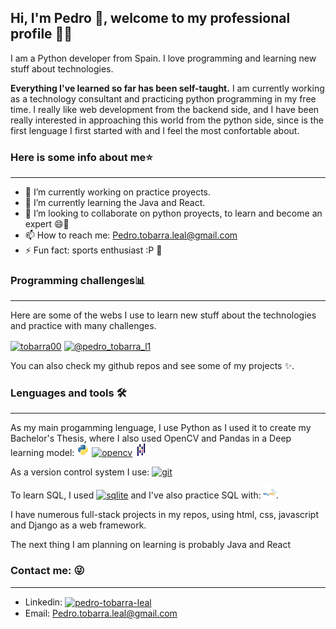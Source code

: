<h2>Hi, I'm Pedro 👋, welcome to my professional profile 🧑‍💻</h2>

<p>I am a Python developer from Spain. I love programming and learning new stuff about technologies.</p>
<p><b>Everything I've learned so far has been self-taught.</b> I am currently working as a technology consultant and practicing python programming in my free time. I really like web development from the backend side, and I have been really interested in approaching this world from the python side, since is the first lenguage I first started with and I feel the most confortable about.
</p>

<h3>Here is some info about me⭐</h3>
<hr>
<ul>
    <li>🔭 I’m currently working on practice proyects.</li>
    <li>🌱 I’m currently learning the Java and React.</li>
    <li>👯 I’m looking to collaborate on python proyects, to learn and become an expert 😄🤞</li>
    <li>📫 How to reach me: <a href="mailto:pedro.tobarra.leal@gmail.com">Pedro.tobarra.leal@gmail.com</a> </li>
    <li>⚡ Fun fact: sports enthusiast :P 🏃</li>

</ul>

<h3>Programming challenges📊</h3>
<hr>
<p>Here are some of the webs I use to learn new stuff about the technologies and practice with many challenges.</p>
<p><a href="https://www.leetcode.com/tobarra00" target="_blank"><img align="center" src="https://raw.githubusercontent.com/rahuldkjain/github-profile-readme-generator/master/src/images/icons/Social/leet-code.svg" alt="tobarra00" height="30" width="40" /></a>
<a href="https://www.hackerrank.com/pedro_tobarra_l1" target="_blank"><img align="center" src="https://raw.githubusercontent.com/rahuldkjain/github-profile-readme-generator/master/src/images/icons/Social/hackerearth.svg" alt="@pedro_tobarra_l1" height="30" width="40" /></a></p>
<p>You can also check my github repos and see some of my projects ✨.</p>

<h3>Lenguages and tools 🛠️</h3>
<hr>
<p>As my main progamming lenguage, I use Python as I used it to create my Bachelor's Thesis, where I also used OpenCV and Pandas in a Deep learning model: <a href="https://www.python.org" target="_blank" rel="noreferrer"> <img src="https://raw.githubusercontent.com/devicons/devicon/master/icons/python/python-original.svg" alt="python" width="20" height="20"/></a> <a href="https://opencv.org/" target="_blank" rel="noreferrer"> <img src="https://www.vectorlogo.zone/logos/opencv/opencv-icon.svg" alt="opencv" width="20" height="20"/></a> <a href="https://pandas.pydata.org/" target="_blank" rel="noreferrer"> <img src="https://raw.githubusercontent.com/devicons/devicon/2ae2a900d2f041da66e950e4d48052658d850630/icons/pandas/pandas-original.svg" alt="pandas" width="20" height="20"/></a></p>

<p>As a version control system I use: <a href="https://git-scm.com/" target="_blank" rel="noreferrer"> <img src="https://www.vectorlogo.zone/logos/git-scm/git-scm-icon.svg" alt="git" width="20" height="20"/> </a> </p>

<p>To learn SQL, I used <a href="https://www.sqlite.org/" target="_blank" rel="noreferrer"> <img src="https://www.vectorlogo.zone/logos/sqlite/sqlite-icon.svg" alt="sqlite" width="20" height="20"/></a> and I've also practice SQL with: <a href="https://www.mysql.com/" target="_blank" rel="noreferrer"> <img src="https://raw.githubusercontent.com/devicons/devicon/master/icons/mysql/mysql-original-wordmark.svg" alt="mysql" width="20" height="20"/></a>.</p>

<p>I have numerous full-stack projects in my repos, using html, css, javascript and Django as a web framework.

<p>The next thing I am planning on learning is probably Java and React</p>

<h3>Contact me: 😜</h3>
<hr>
<ul>
    <li>Linkedin: <a href="https://linkedin.com/in/pedro-tobarra-leal" target="_blank"><img align="center" src="https://raw.githubusercontent.com/rahuldkjain/github-profile-readme-generator/master/src/images/icons/Social/linked-in-alt.svg" alt="pedro-tobarra-leal" height="20" width="20" /></a></li>
    <li>Email: <a href="mailto:pedro.tobarra.leal@gmail.com">Pedro.tobarra.leal@gmail.com</a></li>
</ul>
